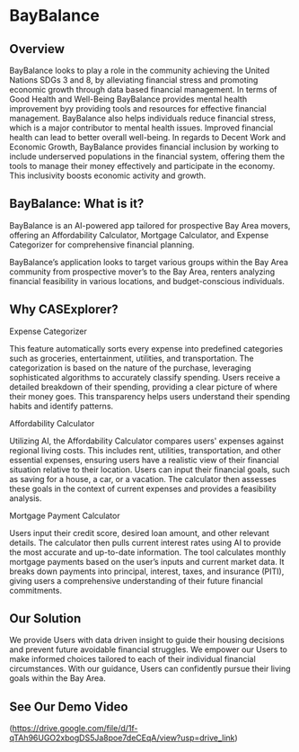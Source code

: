 # BayBalance

## Overview

BayBalance looks to play a role in the community achieving the United Nations SDGs 3 and 8, by alleviating financial stress and promoting economic growth through data based financial management. In terms of Good Health and Well-Being BayBalance provides mental health improvement byy providing tools and resources for effective financial management. BayBalance also helps individuals reduce financial stress, which is a major contributor to mental health issues. Improved financial health can lead to better overall well-being. In regards to Decent Work and Economic Growth, BayBalance provides financial inclusion by working to include underserved populations in the financial system, offering them the tools to manage their money effectively and participate in the economy. This inclusivity boosts economic activity and growth.

## BayBalance: What is it?

BayBalance is an AI-powered app tailored for prospective Bay Area movers, offering an Affordability Calculator, Mortgage Calculator, and Expense Categorizer for comprehensive financial planning.

BayBalance’s application looks to target various groups within the Bay Area community from prospective mover’s to the Bay Area, renters analyzing financial feasibility in various locations, and budget-conscious individuals.

## Why CASExplorer? 

Expense Categorizer

This feature automatically sorts every expense into predefined categories such as groceries, entertainment, utilities, and transportation. The categorization is based on the nature of the purchase, leveraging sophisticated algorithms to accurately classify spending. Users receive a detailed breakdown of their spending, providing a clear picture of where their money goes. This transparency helps users understand their spending habits and identify patterns.

Affordability Calculator

Utilizing AI, the Affordability Calculator compares users' expenses against regional living costs. This includes rent, utilities, transportation, and other essential expenses, ensuring users have a realistic view of their financial situation relative to their location. Users can input their financial goals, such as saving for a house, a car, or a vacation. The calculator then assesses these goals in the context of current expenses and provides a feasibility analysis.

Mortgage Payment Calculator

Users input their credit score, desired loan amount, and other relevant details. The calculator then pulls current interest rates using AI to provide the most accurate and up-to-date information. The tool calculates monthly mortgage payments based on the user’s inputs and current market data. It breaks down payments into principal, interest, taxes, and insurance (PITI), giving users a comprehensive understanding of their future financial commitments.

## Our Solution

We provide Users with data driven insight to guide their housing decisions and prevent future avoidable financial struggles. We empower our Users to make informed choices tailored to each of their individual financial circumstances. With our guidance, Users can confidently pursue their living goals within the Bay Area.

## See Our Demo Video

(https://drive.google.com/file/d/1f-qTAh96UGO2xbogDS5Ja8poe7deCEqA/view?usp=drive_link)

